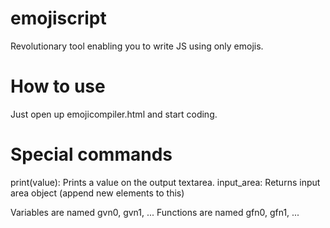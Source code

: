 # emojiscript
 Revolutionary tool enabling you to write JS using only emojis.
# How to use
Just open up emojicompiler.html and start coding.
# Special commands
print(value): Prints a value on the output textarea.
input_area: Returns input area object (append new elements to this)

Variables are named gvn0, gvn1, ...
Functions are named gfn0, gfn1, ...
